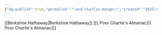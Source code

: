 ```yaml
---
{"dg-publish":true,"permalink":"/and-charlie-munger/","created":"2025-03-08T14:37:57.216-05:00","updated":"2025-03-20T15:00:06.356-04:00"}
---
```


[[Berkshire Hathaway\|Berkshire Hathaway]]
[[{ Poor Charlie's Almanac}\|{ Poor Charlie's Almanac}]]